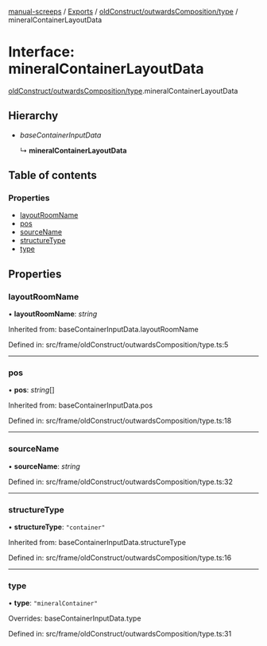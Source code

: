 [manual-screeps](../README.md) / [Exports](../modules.md) / [oldConstruct/outwardsComposition/type](../modules/oldconstruct_outwardscomposition_type.md) / mineralContainerLayoutData

# Interface: mineralContainerLayoutData

[oldConstruct/outwardsComposition/type](../modules/oldconstruct_outwardscomposition_type.md).mineralContainerLayoutData

## Hierarchy

- *baseContainerInputData*

  ↳ **mineralContainerLayoutData**

## Table of contents

### Properties

- [layoutRoomName](oldconstruct_outwardscomposition_type.mineralcontainerlayoutdata.md#layoutroomname)
- [pos](oldconstruct_outwardscomposition_type.mineralcontainerlayoutdata.md#pos)
- [sourceName](oldconstruct_outwardscomposition_type.mineralcontainerlayoutdata.md#sourcename)
- [structureType](oldconstruct_outwardscomposition_type.mineralcontainerlayoutdata.md#structuretype)
- [type](oldconstruct_outwardscomposition_type.mineralcontainerlayoutdata.md#type)

## Properties

### layoutRoomName

• **layoutRoomName**: *string*

Inherited from: baseContainerInputData.layoutRoomName

Defined in: src/frame/oldConstruct/outwardsComposition/type.ts:5

___

### pos

• **pos**: *string*[]

Inherited from: baseContainerInputData.pos

Defined in: src/frame/oldConstruct/outwardsComposition/type.ts:18

___

### sourceName

• **sourceName**: *string*

Defined in: src/frame/oldConstruct/outwardsComposition/type.ts:32

___

### structureType

• **structureType**: ``"container"``

Inherited from: baseContainerInputData.structureType

Defined in: src/frame/oldConstruct/outwardsComposition/type.ts:16

___

### type

• **type**: ``"mineralContainer"``

Overrides: baseContainerInputData.type

Defined in: src/frame/oldConstruct/outwardsComposition/type.ts:31
